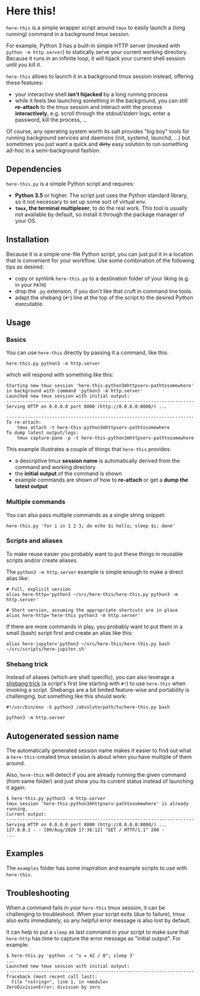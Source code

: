 
# Here this!

`here-this` is a simple wrapper script around `tmux` 
to easily launch a (long running) command
in a background tmux session.


For example, Python 3 has a built-in simple HTTP server
(invoked with `python -m http.server`)
to statically serve your current working directory.
Because it runs in an infinite loop,
it will hijack your current shell session until you kill it.

`here-this` allows to launch it 
in a background tmux session instead, 
offering these features:

- your interactive shell **isn't hijacked** by a long running process
- while it feels like launching something in the background,
  you can still **re-attach** to the tmux session
  and interact with the process **interactively**,
  e.g. scroll through the stdout/stderr logs, enter a password,
  kill the process, ...


Of course, any operating system worth its salt provides
"big boy" tools for running background services 
and daemons (init, systemd, launchd, ...)
but sometimes you just want a quick and ~~dirty~~ easy
solution to run something ad-hoc in a semi-background fashion.


## Dependencies

`here-this.py` is a simple Python script and requires:

- **Python 3.5** or higher. 
  The script just uses the Python standard library,
  so it not necessary to set up some sort of virtual env.
- **`tmux`, the terminal multiplexer**, to do the real work.
  This tool is usually not available by default,
  so install it through the package manager of your OS.
  
## Installation

Because it is a simple one-file Python script, you can just put
it in a location that is convenient for your workflow.
Use some combination of the following tips as desired:

- copy or symlink `here-this.py` to a destination folder
  of your liking (e.g. in your `PATH`)
- drop the `.py` extension, if you don't like that cruft 
  in command line tools.
- adapt the shebang (`#!`) line at the top of the script
  to the desired Python executable.

## Usage

### Basics

You can use `here-this` directly by passing it a command,
like this:

    here-this.py python3 -m http.server

which will respond with something like this:

    Starting new tmux session 'here-this-python3mhttpserv-pathtosomewhere' in background with command 'python3 -m http.server'
    Launched new tmux session with initial output:
    ----------------------------------------------------------------------
    Serving HTTP on 0.0.0.0 port 8000 (http://0.0.0.0:8000/) ...
    
    ----------------------------------------------------------------------
    To re-attach:
        tmux attach -t here-this-python3mhttpserv-pathtosomewhere
    To dump latest output/logs:
        tmux capture-pane -p -t here-this-python3mhttpserv-pathtosomewhere

This example illustrates a couple of things that `here-this` provides:

- a descriptive tmux **session name** is automatically derived 
  from the command and working directory
- the **initial output** of the command is shown 
- example commands are shown of how to **re-attach** 
  or get a **dump the latest output**


### Multiple commands

You can also pass multiple commands as a single string snippet:

    here-this.py 'for i in 1 2 3; do echo $i hello; sleep $i; done'

### Scripts and aliases

To make reuse easier you probably want to put these things
in reusable scripts and/or create aliases.

The `python3 -m http.server` example is simple enough to make 
a direct alias like:

    # Full, explicit version
    alias here-http='python3 ~/src/here-this/here-this.py python3 -m http.server'

    # Short version, assuming the appropriate shortcuts are in place
    alias here-http='here-this python3 -m http.server'

If there are more commands in play, 
you probably want to put them in a small (bash) script first
and create an alias like this:

    alias here-jupyter='python3 ~/src/here-this/here-this.py bash ~/src/scripts/here-jupiter.sh'


### Shebang trick

Instead of aliases (which are shell specific),
you can also leverage a [shebang trick](https://en.wikipedia.org/wiki/Shebang_(Unix)) 
(a script's first line starting with `#!`) 
to use `here-this` when invoking a script.
Shebangs are a bit limited feature-wise and portability is challenging,
but something like this should work:

    #!/usr/bin/env -S python3 /absolute/path/to/here-this.py bash
    
    python3 -m http.server


## Autogenerated session name

The automatically generated session name makes it easier to find out
what a `here-this`-created tmux session is about
when you have multiple of them around.

Also, `here-this` will detect if you are already 
running the given command (from same folder)
and just show you its current status instead of launching it again:

    $ here-this.py python3 -m http.server
    tmux session 'here-this-python3mhttpserv-pathtosomewhere' is already running.
    Current output:
    ----------------------------------------------------------------------
    Serving HTTP on 0.0.0.0 port 8000 (http://0.0.0.0:8000/) ...
    127.0.0.1 - - [09/Aug/2020 17:38:12] "GET / HTTP/1.1" 200 -
    ...


## Examples

The `examples` folder has some inspiration and example scripts to use
with `here-this`.


## Troubleshooting

When a command fails in your `here-this` tmux session,
it can be challenging to troubleshoot. 
When your script exits (due to failure), tmux also exits immediately, 
so any helpful error message is also lost by default.

It can help to put a `sleep` as last command in your script
to make sure that `here-http` has time to capture the error message
as "initial output". For example:

    $ here-this.py 'python -c "x = 42 / 0"; sleep 3'
    ...
    Launched new tmux session with initial output:
    ----------------------------------------------------------------------
    Traceback (most recent call last):
      File "<string>", line 1, in <module>
    ZeroDivisionError: division by zero
